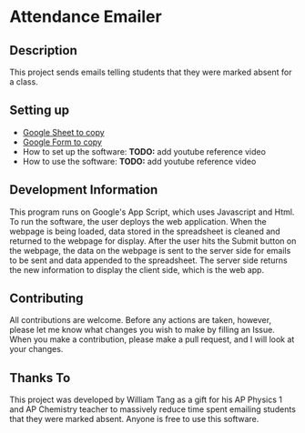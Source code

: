 # Attendance Emailer
## Description
This project sends emails telling students that they were marked absent for a class. 

## Setting up
- [Google Sheet to copy](https://docs.google.com/spreadsheets/d/1DeQIiDuARJ-xWsqOQHVprYn9PcHL9GPKT5t3831ABv8/edit?usp=sharing)
- [Google Form to copy](https://docs.google.com/forms/d/1zTRMiGvXKfEUuy783Rc459o5Q65cQXbc0oVfHeJXxZE/edit?usp=sharing)
- How to set up the software: **TODO:** add youtube reference video
- How to use the software: **TODO:** add youtube reference video

## Development Information
This program runs on Google's App Script, which uses Javascript and Html. To run the software, the user deploys the web application. When the webpage is being loaded, data stored in the spreadsheet is cleaned and returned to the webpage for display. After the user hits the Submit button on the webpage, the data on the webpage is sent to the server side for emails to be sent and data appended to the spreadsheet. The server side returns the new information to display the client side, which is the web app.

## Contributing
All contributions are welcome. Before any actions are taken, however, please let me know what changes you wish to make by filling an Issue. When you make a contribution, please make a pull request, and I will look at your changes.

## Thanks To
This project was developed by William Tang as a gift for his AP Physics 1 and AP Chemistry teacher to massively reduce time spent emailing students that they were marked absent. Anyone is free to use this software. 
